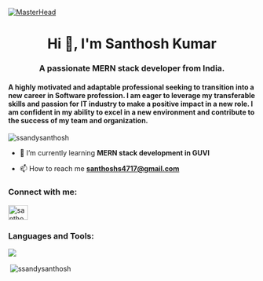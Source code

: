 [![MasterHead](https://64.media.tumblr.com/0870408ef69639327475f93f665ac490/92c7bc6db974c4d5-ab/s1280x1920/867979c9a1d803b0d13ff8cdc7393fcf33c84511.gifv)](https://rishavchanda.io)
<h1 align="center">Hi 👋, I'm Santhosh Kumar</h1>
<h3 align="center">A passionate MERN stack developer from India.</h3>
<h4>A highly motivated and adaptable professional seeking to transition into a new career in Software profession. I am eager to leverage my transferable skills and passion for IT industry to make a positive impact in a new role. I am confident in my ability to excel in a new environment and contribute to the success of my team and organization. </h4>

<p align="left"> <img src="https://komarev.com/ghpvc/?username=ssandysanthosh&label=Profile%20views&color=0e75b6&style=flat" alt="ssandysanthosh" /> </p>

- 🌱 I’m currently learning **MERN stack development in GUVI**

- 📫 How to reach me **santhoshs4717@gmail.com**

<h3 align="left">Connect with me:</h3>
<p align="left">
<a href="https://linkedin.com/in/santhosh6" target="blank"><img align="center" src="https://raw.githubusercontent.com/rahuldkjain/github-profile-readme-generator/master/src/images/icons/Social/linked-in-alt.svg" alt="santhosh6" height="30" width="40" /></a>
</p>


<h3 align="left">Languages and Tools:</h3>
<p align="left"><img src="https://skillicons.dev/icons?i=nodejs,github,javascript,express,mongodb,aws,netlify,redux,html,css,bootstrap,mysql,vscode," /> </p>

<p>&nbsp;<img align="center" src="https://github-readme-stats.vercel.app/api?username=ssandysanthosh&show_icons=true&locale=en" alt="ssandysanthosh" /></p>
